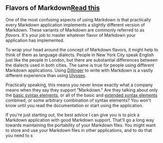 
## Flavors of Markdown[Read this](body)

One of the most confusing aspects of using Markdown is that practically every Markdown application implements a slightly different version of Markdown. These variants of Markdown are commonly referred to as *flavors*. It's your job to master whatever flavor of Markdown your application has implemented.

To wrap your head around the concept of Markdown flavors, it might help to think of them as language dialects. People in New York City speak English just like the people in London, but there are substantial differences between the dialects used in both cities. The same is true for people using different Markdown applications. Using [Dillinger](/tools/dillinger/) to write with Markdown is a vastly different experience than using [Ulysses](/tools/ulysses/).

Practically speaking, this means you never know exactly what a company means when they say they support "Markdown." Are they talking about only the [basic syntax elements](/basic-syntax/), or all of the basic and [extended syntax elements](/extended-syntax/) combined, or some arbitrary combination of syntax elements? You won't know until you read the documentation or start using the application.

If you're just starting out, the best advice I can give you is to pick a Markdown application with good Markdown support. That'll go a long way towards maintaining the portability of your Markdown files. You might want to store and use your Markdown files in other applications, and to do that you need to s